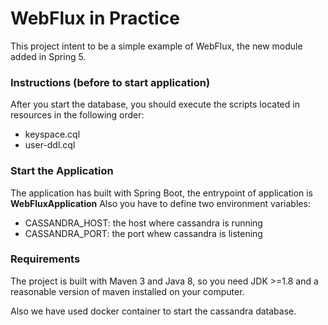 # WebFlux in Practice

This project intent to be a simple example of WebFlux, the new module added in Spring 5. <br/>


### Instructions (before to start application)
After you start the database, you should execute the scripts located in resources in the following order:
 * keyspace.cql
 * user-ddl.cql

### Start the Application
The application has built with Spring Boot, the entrypoint of application is **WebFluxApplication**
Also you have to define two environment variables:

  * CASSANDRA_HOST: the host where cassandra is running
  * CASSANDRA_PORT: the port whew cassandra is listening
  
### Requirements
The project is built with Maven 3 and Java 8, so you need JDK >=1.8 and a reasonable version of maven installed on your computer. <br/>

Also we have used docker container to start the cassandra database.


